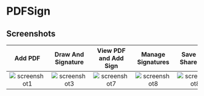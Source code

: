 # PDFSign
Screenshots
-----------
Add PDF|Draw And Signature|View PDF and Add Sign|Manage Signatures|Save and Share PDF
:-----:|:--------------:|:-----------:|:---------:|:---------:|
![screenshot1](https://user-images.githubusercontent.com/80502833/180234090-d763ac78-df00-460e-b183-e51e4deb82c8.jpg)|![screenshot3](https://user-images.githubusercontent.com/80502833/180233862-d17e8580-0eb5-43c1-ab75-865b1f6862d1.jpg)|![screenshot7](https://user-images.githubusercontent.com/80502833/180234111-3e36c780-c788-4471-8570-60dd7c4a0f91.jpg)|![screenshot8](https://user-images.githubusercontent.com/80502833/180234174-65728097-40c1-4c58-873b-9372e7306bc5.jpg)|![screenshot8](https://user-images.githubusercontent.com/80502833/180235869-14256309-f69b-44ff-be1c-064a936806d7.jpg)

